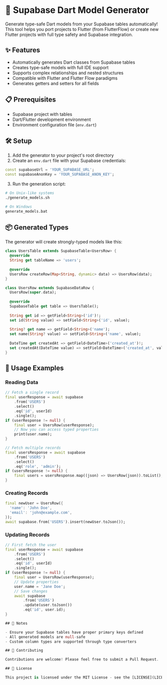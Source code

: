 # 🚀 Supabase Dart Model Generator

Generate type-safe Dart models from your Supabase tables automatically! This tool helps you port projects to Flutter (from FlutterFlow) or create new Flutter projects with full type safety and Supabase integration.

## ✨ Features

- Automatically generates Dart classes from Supabase tables
- Creates type-safe models with full IDE support
- Supports complex relationships and nested structures
- Compatible with Flutter and Flutter Flow paradigms
- Generates getters and setters for all fields

## 📋 Prerequisites

- Supabase project with tables
- Dart/Flutter development environment
- Environment configuration file (`env.dart`)

## 🛠️ Setup

1. Add the generator to your project's root directory
2. Create an `env.dart` file with your Supabase credentials:

```dart
const supabaseUrl = 'YOUR_SUPABASE_URL';
const supabaseAnonKey = 'YOUR_SUPABASE_ANON_KEY';
```

3. Run the generation script:
```bash
# On Unix-like systems
./generate_models.sh

# On Windows
generate_models.bat
```

## 📦 Generated Types

The generator will create strongly-typed models like this:

```dart
class UsersTable extends SupabaseTable<UsersRow> {
  @override
  String get tableName => 'users';
  
  @override
  UsersRow createRow(Map<String, dynamic> data) => UsersRow(data);
}

class UsersRow extends SupabaseDataRow {
  UsersRow(super.data);
  
  @override
  SupabaseTable get table => UsersTable();
  
  String get id => getField<String>('id')!;
  set id(String value) => setField<String>('id', value);
  
  String? get name => getField<String>('name');
  set name(String? value) => setField<String>('name', value);
  
  DateTime get createdAt => getField<DateTime>('created_at')!;
  set createdAt(DateTime value) => setField<DateTime>('created_at', value);
}
```

## 🚀 Usage Examples

### Reading Data
```dart
// Fetch a single record
final userResponse = await supabase
    .from('USERS')
    .select()
    .eq('id', userId)
    .single();
if (userResponse != null) {
    final user = UsersRow(userResponse);
    // Now you can access typed properties
    print(user.name);
}

// Fetch multiple records
final usersResponse = await supabase
    .from('USERS')
    .select()
    .eq('role', 'admin');
if (usersResponse != null) {
    final users = usersResponse.map((json) => UsersRow(json)).toList();
}
```

### Creating Records
```dart
final newUser = UsersRow({
  'name': 'John Doe',
  'email': 'john@example.com',
});
await supabase.from('USERS').insert(newUser.toJson());
```

### Updating Records
```dart
// First fetch the user
final userResponse = await supabase
    .from('USERS')
    .select()
    .eq('id', userId)
    .single();
if (userResponse != null) {
    final user = UsersRow(userResponse);
    // Update properties
    user.name = 'Jane Doe';
    // Save changes
    await supabase
        .from('USERS')
        .update(user.toJson())
        .eq('id', user.id);
}

## 📝 Notes

- Ensure your Supabase tables have proper primary keys defined
- All generated models are null-safe
- Custom column types are supported through type converters

## 🤝 Contributing

Contributions are welcome! Please feel free to submit a Pull Request.

## 📄 License

This project is licensed under the MIT License - see the [LICENSE](LICENSE) file for details.
